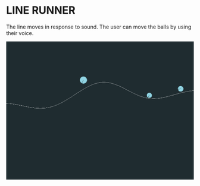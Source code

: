 # LINE RUNNER

The line moves in response to sound. The user can move the balls by using their voice. 

![Alt text](https://github.com/jmitch12/ofFinalTwo/blob/master/balls.png "balls")

